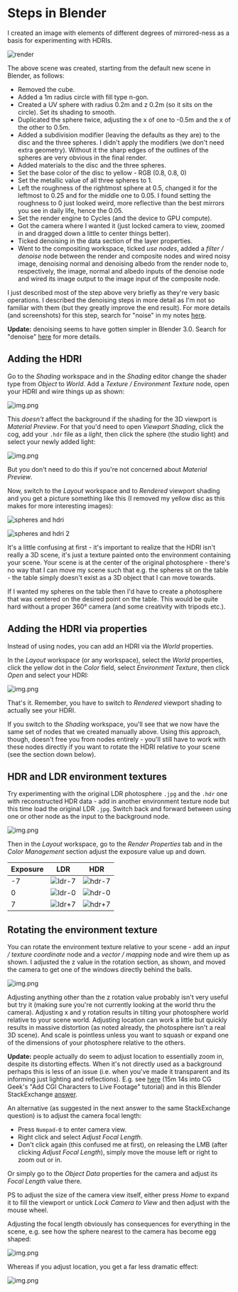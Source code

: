 Steps in Blender
================

I created an image with elements of different degrees of mirrored-ness as a basis for experimenting with HDRIs.

![render](images/spheres.png)

The above scene was created, starting from the default new scene in Blender, as follows:

* Removed the cube.
* Added a 1m radius circle with fill type n-gon.
* Created a UV sphere with radius 0.2m and z 0.2m (so it sits on the circle). Set its shading to smooth.
* Duplicated the sphere twice, adjusting the x of one to -0.5m and the x of the other to 0.5m.
* Added a subdivision modifier (leaving the defaults as they are) to the disc and the three spheres. I didn't apply the modifiers (we don't need extra geometry). Without it the sharp edges of the outlines of the spheres are very obvious in the final render.
* Added materials to the disc and the three spheres.
* Set the base color of the disc to yellow - RGB (0.8, 0.8, 0)
* Set the metallic value of all three spheres to 1.
* Left the roughness of the rightmost sphere at 0.5, changed it for the leftmost to 0.25 and for the middle one to 0.05. I found setting the roughness to 0 just looked weird, more reflective than the best mirrors you see in daily life, hence the 0.05.
* Set the render engine to Cycles (and the device to GPU compute).
* Got the camera where I wanted it (just locked camera to view, zoomed in and dragged down a little to center things better).
* Ticked denoising in the data section of the layer properties.
* Went to the compositing workspace, ticked _use nodes_, added a _filter / denoise_ node between the render and composite nodes and wired noisy image, denoising normal and denoising albedo from the render node to, respectively, the image, normal and albedo inputs of the denoise node and wired its image output to the image input of the composite node.

I just described most of the step above very briefly as they're very basic operations. I described the denoising steps in more detail as I'm not so familiar with them (but they greatly improve the end result). For more details (and screenshots) for this step, search for "noise" in my notes [here](https://github.com/george-hawkins/blender-donut-notebook/blob/master/README.md).

**Update:** denoising seems to have gotten simpler in Blender 3.0. Search for "denoise" [here](https://github.com/george-hawkins/movie-tracking) for more details.

Adding the HDRI
---------------

Go to the _Shading_ workspace and in the _Shading_ editor change the shader type from _Object_ to _World_. Add a _Texture / Environment Texture_ node, open your HDRI and wire things up as shown:

![img.png](images/environment-texture.png)

This _doesn't_ affect the background if the shading for the 3D viewport is _Material Preview_. For that you'd need to open _Viewport Shading_, click the cog, add your `.hdr` file as a _light_, then click the sphere (the studio light) and select your newly added light:

![img.png](images/studio-light.png)

But you don't need to do this if you're not concerned about _Material Preview_.

Now, switch to the _Layout_ workspace and to _Rendered_ viewport shading and you get a picture something like this (I removed my yellow disc as this makes for more interesting images):

![spheres and hdri](images/spheres-and-hdri.png)

![spheres and hdri 2](images/spheres-and-hdri-2.png)

It's a little confusing at first - it's important to realize that the HDRI isn't really a 3D scene, it's just a texture painted onto the environment containing your scene. Your scene is at the center of the original photosphere - there's no way that I can move my scene such that e.g. the spheres sit on the table - the table simply doesn't exist as a 3D object that I can move towards.

If I wanted my spheres on the table then I'd have to create a photosphere that was centered on the desired point on the table. This would be quite hard without a proper 360&deg; camera (and some creativity with tripods etc.).

Adding the HDRI via properties
------------------------------

Instead of using nodes, you can add an HDRI via the _World_ properties.

In the _Layout_ workspace (or any workspace), select the _World_ properties, click the yellow dot in the _Color_ field, select _Environment Texture_, then click _Open_ and select your HDRI:

![img.png](world-properties.png)

That's it. Remember, you have to switch to _Rendered_ viewport shading to actually see your HDRI.

If you switch to the _Shading_ workspace, you'll see that we now have the same set of nodes that we created manually above. Using this approach, though, doesn't free you from nodes entirely - you'll still have to work with these nodes directly if you want to rotate the HDRI relative to your scene (see the section down below).

HDR and LDR environment textures
--------------------------------

Try experimenting with the original LDR photosphere `.jpg` and the `.hdr` one with reconstructed HDR data - add in another environment texture node but this time load the original LDR `.jpg`. Switch back and forward between using one or other node as the input to the background node.

![img.png](images/ldr-environment-texture.png)

Then in the _Layout_ workspace, go to the _Render Properties_ tab and in the _Color Management_ section adjust the exposure value up and down.

| Exposure | LDR | HDR |
|----------|-----|-----|
| -7 | ![ldr-7](comparison-blender/ldr-7.jpg) | ![hdr-7](comparison-blender/hdr-7.jpg)
| 0 | ![ldr-0](comparison-blender/ldr-0.jpg) | ![hdr-0](comparison-blender/hdr-0.jpg)
| 7 | ![ldr+7](comparison-blender/ldr+7.jpg) | ![hdr+7](comparison-blender/hdr+7.jpg)

Rotating the environment texture
--------------------------------

You can rotate the environment texture relative to your scene - add an _input / texture coordinate_ node and a _vector / mapping_ node and wire them up as shown. I adjusted the z value in the rotation section, as shown, and moved the camera to get one of the windows directly behind the balls.

![img.png](images/rotate-environment-texture.png)

Adjusting anything other than the z rotation value probably isn't very useful but try it (making sure you're not currently looking at the world thru the camera). Adjusting x and y rotation results in tilting your photosphere world relative to your scene world. Adjusting location can work a little but quickly results in massive distortion (as noted already, the photosphere isn't a real 3D scene). And scale is pointless unless you want to squash or expand one of the dimensions of your photosphere relative to the others.

**Update:** people actually do seem to adjust location to essentially zoom in, despite its distorting effects. When it's not directly used as a background perhaps this is less of an issue (i.e. when you've made it transparent and its informing just lighting and reflections). E.g. see [here](https://www.youtube.com/watch?v=hymtATx1QXw&t=914s) (15m 14s into CG Geek's "Add CGI Characters to Live Footage" tutorial) and in this Blender StackExchange [answer](https://blender.stackexchange.com/a/49046/124535).

An alternative (as suggested in the next answer to the same StackExchange question) is to adjust the camera focal length:

* Press `Numpad-0` to enter camera view.
* Right click and select _Adjust Focal Length_.
* Don't click again (this confused me at first), on releasing the LMB (after clicking _Adjust Focal Length_), simply move the mouse left or right to zoom out or in.

Or simply go to the _Object Data_ properties for the camera and adjust its _Focal Length_ value there.

PS to adjust the size of the camera view itself, either press _Home_ to expand it to fill the viewport or untick _Lock Camera to View_ and then adjust with the mouse wheel.

Adjusting the focal length obviously has consequences for everything in the scene, e.g. see how the sphere nearest to the camera has become egg shaped:

![img.png](images/3mm-focal-length.png)

Whereas if you adjust location, you get a far less dramatic effect:

![img.png](images/location-0.85m.png)
